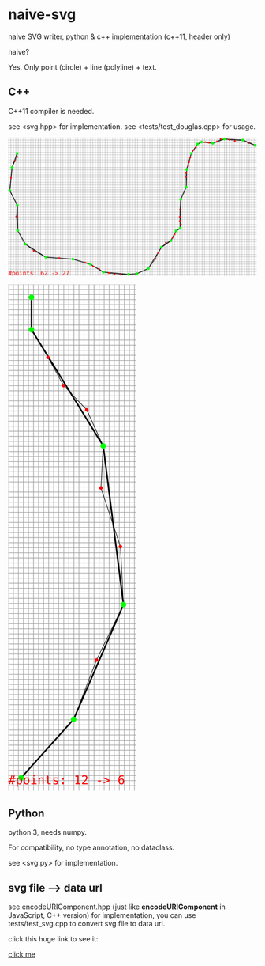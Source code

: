 # naive-svg

naive SVG writer, python & c++ implementation (c++11, header only)

naive?

Yes. Only point (circle) + line (polyline) + text.

## C++

C++11 compiler is needed.

see <svg.hpp> for implementation. see <tests/test_douglas.cpp> for usage.

![](img/a.svg)

![](img/b.svg)

## Python

python 3, needs numpy.

For compatibility, no type annotation, no dataclass.

see <svg.py> for implementation.

## svg file --> data url

see encodeURIComponent.hpp
(just like **encodeURIComponent** in JavaScript, C++ version) for implementation,
you can use tests/test_svg.cpp to convert svg file to data url.

click this huge link to see it:

[click me](data:image/svg+xml,%3Csvg%20width%3D'1000'%20height%3D'557.06'%20xmlns%3D'http%3A%2F%2Fwww.w3.org%2F2000%2Fsvg'%3E%0A%09%3Crect%20width%3D'100%25'%20height%3D'100%25'%20fill%3D'rgb(255%2C255%2C255)'%2F%3E%0A%09%3Cpolyline%20style%3D'stroke%3Argb(155%2C155%2C155)%3Bstroke-width%3A1%3Bfill%3Anone'%20points%3D'0%2C0%201000%2C0%20'%20%2F%3E%0A%09%3Cpolyline%20style%3D'stroke%3Argb(155%2C155%2C155)%3Bstroke-width%3A1%3Bfill%3Anone'%20points%3D'0%2C10%201000%2C10%20'%20%2F%3E%0A%09%3Cpolyline%20style%3D'stroke%3Argb(155%2C155%2C155)%3Bstroke-width%3A1%3Bfill%3Anone'%20points%3D'0%2C20%201000%2C20%20'%20%2F%3E%0A%09%3Cpolyline%20style%3D'stroke%3Argb(155%2C155%2C155)%3Bstroke-width%3A1%3Bfill%3Anone'%20points%3D'0%2C30%201000%2C30%20'%20%2F%3E%0A%09%3Cpolyline%20style%3D'stroke%3Argb(155%2C155%2C155)%3Bstroke-width%3A1%3Bfill%3Anone'%20points%3D'0%2C40%201000%2C40%20'%20%2F%3E%0A%09%3Cpolyline%20style%3D'stroke%3Argb(155%2C155%2C155)%3Bstroke-width%3A1%3Bfill%3Anone'%20points%3D'0%2C50%201000%2C50%20'%20%2F%3E%0A%09%3Cpolyline%20style%3D'stroke%3Argb(155%2C155%2C155)%3Bstroke-width%3A1%3Bfill%3Anone'%20points%3D'0%2C60%201000%2C60%20'%20%2F%3E%0A%09%3Cpolyline%20style%3D'stroke%3Argb(155%2C155%2C155)%3Bstroke-width%3A1%3Bfill%3Anone'%20points%3D'0%2C70%201000%2C70%20'%20%2F%3E%0A%09%3Cpolyline%20style%3D'stroke%3Argb(155%2C155%2C155)%3Bstroke-width%3A1%3Bfill%3Anone'%20points%3D'0%2C80%201000%2C80%20'%20%2F%3E%0A%09%3Cpolyline%20style%3D'stroke%3Argb(155%2C155%2C155)%3Bstroke-width%3A1%3Bfill%3Anone'%20points%3D'0%2C90%201000%2C90%20'%20%2F%3E%0A%09%3Cpolyline%20style%3D'stroke%3Argb(155%2C155%2C155)%3Bstroke-width%3A1%3Bfill%3Anone'%20points%3D'0%2C100%201000%2C100%20'%20%2F%3E%0A%09%3Cpolyline%20style%3D'stroke%3Argb(155%2C155%2C155)%3Bstroke-width%3A1%3Bfill%3Anone'%20points%3D'0%2C110%201000%2C110%20'%20%2F%3E%0A%09%3Cpolyline%20style%3D'stroke%3Argb(155%2C155%2C155)%3Bstroke-width%3A1%3Bfill%3Anone'%20points%3D'0%2C120%201000%2C120%20'%20%2F%3E%0A%09%3Cpolyline%20style%3D'stroke%3Argb(155%2C155%2C155)%3Bstroke-width%3A1%3Bfill%3Anone'%20points%3D'0%2C130%201000%2C130%20'%20%2F%3E%0A%09%3Cpolyline%20style%3D'stroke%3Argb(155%2C155%2C155)%3Bstroke-width%3A1%3Bfill%3Anone'%20points%3D'0%2C140%201000%2C140%20'%20%2F%3E%0A%09%3Cpolyline%20style%3D'stroke%3Argb(155%2C155%2C155)%3Bstroke-width%3A1%3Bfill%3Anone'%20points%3D'0%2C150%201000%2C150%20'%20%2F%3E%0A%09%3Cpolyline%20style%3D'stroke%3Argb(155%2C155%2C155)%3Bstroke-width%3A1%3Bfill%3Anone'%20points%3D'0%2C160%201000%2C160%20'%20%2F%3E%0A%09%3Cpolyline%20style%3D'stroke%3Argb(155%2C155%2C155)%3Bstroke-width%3A1%3Bfill%3Anone'%20points%3D'0%2C170%201000%2C170%20'%20%2F%3E%0A%09%3Cpolyline%20style%3D'stroke%3Argb(155%2C155%2C155)%3Bstroke-width%3A1%3Bfill%3Anone'%20points%3D'0%2C180%201000%2C180%20'%20%2F%3E%0A%09%3Cpolyline%20style%3D'stroke%3Argb(155%2C155%2C155)%3Bstroke-width%3A1%3Bfill%3Anone'%20points%3D'0%2C190%201000%2C190%20'%20%2F%3E%0A%09%3Cpolyline%20style%3D'stroke%3Argb(155%2C155%2C155)%3Bstroke-width%3A1%3Bfill%3Anone'%20points%3D'0%2C200%201000%2C200%20'%20%2F%3E%0A%09%3Cpolyline%20style%3D'stroke%3Argb(155%2C155%2C155)%3Bstroke-width%3A1%3Bfill%3Anone'%20points%3D'0%2C210%201000%2C210%20'%20%2F%3E%0A%09%3Cpolyline%20style%3D'stroke%3Argb(155%2C155%2C155)%3Bstroke-width%3A1%3Bfill%3Anone'%20points%3D'0%2C220%201000%2C220%20'%20%2F%3E%0A%09%3Cpolyline%20style%3D'stroke%3Argb(155%2C155%2C155)%3Bstroke-width%3A1%3Bfill%3Anone'%20points%3D'0%2C230%201000%2C230%20'%20%2F%3E%0A%09%3Cpolyline%20style%3D'stroke%3Argb(155%2C155%2C155)%3Bstroke-width%3A1%3Bfill%3Anone'%20points%3D'0%2C240%201000%2C240%20'%20%2F%3E%0A%09%3Cpolyline%20style%3D'stroke%3Argb(155%2C155%2C155)%3Bstroke-width%3A1%3Bfill%3Anone'%20points%3D'0%2C250%201000%2C250%20'%20%2F%3E%0A%09%3Cpolyline%20style%3D'stroke%3Argb(155%2C155%2C155)%3Bstroke-width%3A1%3Bfill%3Anone'%20points%3D'0%2C260%201000%2C260%20'%20%2F%3E%0A%09%3Cpolyline%20style%3D'stroke%3Argb(155%2C155%2C155)%3Bstroke-width%3A1%3Bfill%3Anone'%20points%3D'0%2C270%201000%2C270%20'%20%2F%3E%0A%09%3Cpolyline%20style%3D'stroke%3Argb(155%2C155%2C155)%3Bstroke-width%3A1%3Bfill%3Anone'%20points%3D'0%2C280%201000%2C280%20'%20%2F%3E%0A%09%3Cpolyline%20style%3D'stroke%3Argb(155%2C155%2C155)%3Bstroke-width%3A1%3Bfill%3Anone'%20points%3D'0%2C290%201000%2C290%20'%20%2F%3E%0A%09%3Cpolyline%20style%3D'stroke%3Argb(155%2C155%2C155)%3Bstroke-width%3A1%3Bfill%3Anone'%20points%3D'0%2C300%201000%2C300%20'%20%2F%3E%0A%09%3Cpolyline%20style%3D'stroke%3Argb(155%2C155%2C155)%3Bstroke-width%3A1%3Bfill%3Anone'%20points%3D'0%2C310%201000%2C310%20'%20%2F%3E%0A%09%3Cpolyline%20style%3D'stroke%3Argb(155%2C155%2C155)%3Bstroke-width%3A1%3Bfill%3Anone'%20points%3D'0%2C320%201000%2C320%20'%20%2F%3E%0A%09%3Cpolyline%20style%3D'stroke%3Argb(155%2C155%2C155)%3Bstroke-width%3A1%3Bfill%3Anone'%20points%3D'0%2C330%201000%2C330%20'%20%2F%3E%0A%09%3Cpolyline%20style%3D'stroke%3Argb(155%2C155%2C155)%3Bstroke-width%3A1%3Bfill%3Anone'%20points%3D'0%2C340%201000%2C340%20'%20%2F%3E%0A%09%3Cpolyline%20style%3D'stroke%3Argb(155%2C155%2C155)%3Bstroke-width%3A1%3Bfill%3Anone'%20points%3D'0%2C350%201000%2C350%20'%20%2F%3E%0A%09%3Cpolyline%20style%3D'stroke%3Argb(155%2C155%2C155)%3Bstroke-width%3A1%3Bfill%3Anone'%20points%3D'0%2C360%201000%2C360%20'%20%2F%3E%0A%09%3Cpolyline%20style%3D'stroke%3Argb(155%2C155%2C155)%3Bstroke-width%3A1%3Bfill%3Anone'%20points%3D'0%2C370%201000%2C370%20'%20%2F%3E%0A%09%3Cpolyline%20style%3D'stroke%3Argb(155%2C155%2C155)%3Bstroke-width%3A1%3Bfill%3Anone'%20points%3D'0%2C380%201000%2C380%20'%20%2F%3E%0A%09%3Cpolyline%20style%3D'stroke%3Argb(155%2C155%2C155)%3Bstroke-width%3A1%3Bfill%3Anone'%20points%3D'0%2C390%201000%2C390%20'%20%2F%3E%0A%09%3Cpolyline%20style%3D'stroke%3Argb(155%2C155%2C155)%3Bstroke-width%3A1%3Bfill%3Anone'%20points%3D'0%2C400%201000%2C400%20'%20%2F%3E%0A%09%3Cpolyline%20style%3D'stroke%3Argb(155%2C155%2C155)%3Bstroke-width%3A1%3Bfill%3Anone'%20points%3D'0%2C410%201000%2C410%20'%20%2F%3E%0A%09%3Cpolyline%20style%3D'stroke%3Argb(155%2C155%2C155)%3Bstroke-width%3A1%3Bfill%3Anone'%20points%3D'0%2C420%201000%2C420%20'%20%2F%3E%0A%09%3Cpolyline%20style%3D'stroke%3Argb(155%2C155%2C155)%3Bstroke-width%3A1%3Bfill%3Anone'%20points%3D'0%2C430%201000%2C430%20'%20%2F%3E%0A%09%3Cpolyline%20style%3D'stroke%3Argb(155%2C155%2C155)%3Bstroke-width%3A1%3Bfill%3Anone'%20points%3D'0%2C440%201000%2C440%20'%20%2F%3E%0A%09%3Cpolyline%20style%3D'stroke%3Argb(155%2C155%2C155)%3Bstroke-width%3A1%3Bfill%3Anone'%20points%3D'0%2C450%201000%2C450%20'%20%2F%3E%0A%09%3Cpolyline%20style%3D'stroke%3Argb(155%2C155%2C155)%3Bstroke-width%3A1%3Bfill%3Anone'%20points%3D'0%2C460%201000%2C460%20'%20%2F%3E%0A%09%3Cpolyline%20style%3D'stroke%3Argb(155%2C155%2C155)%3Bstroke-width%3A1%3Bfill%3Anone'%20points%3D'0%2C470%201000%2C470%20'%20%2F%3E%0A%09%3Cpolyline%20style%3D'stroke%3Argb(155%2C155%2C155)%3Bstroke-width%3A1%3Bfill%3Anone'%20points%3D'0%2C480%201000%2C480%20'%20%2F%3E%0A%09%3Cpolyline%20style%3D'stroke%3Argb(155%2C155%2C155)%3Bstroke-width%3A1%3Bfill%3Anone'%20points%3D'0%2C490%201000%2C490%20'%20%2F%3E%0A%09%3Cpolyline%20style%3D'stroke%3Argb(155%2C155%2C155)%3Bstroke-width%3A1%3Bfill%3Anone'%20points%3D'0%2C500%201000%2C500%20'%20%2F%3E%0A%09%3Cpolyline%20style%3D'stroke%3Argb(155%2C155%2C155)%3Bstroke-width%3A1%3Bfill%3Anone'%20points%3D'0%2C510%201000%2C510%20'%20%2F%3E%0A%09%3Cpolyline%20style%3D'stroke%3Argb(155%2C155%2C155)%3Bstroke-width%3A1%3Bfill%3Anone'%20points%3D'0%2C520%201000%2C520%20'%20%2F%3E%0A%09%3Cpolyline%20style%3D'stroke%3Argb(155%2C155%2C155)%3Bstroke-width%3A1%3Bfill%3Anone'%20points%3D'0%2C530%201000%2C530%20'%20%2F%3E%0A%09%3Cpolyline%20style%3D'stroke%3Argb(155%2C155%2C155)%3Bstroke-width%3A1%3Bfill%3Anone'%20points%3D'0%2C540%201000%2C540%20'%20%2F%3E%0A%09%3Cpolyline%20style%3D'stroke%3Argb(155%2C155%2C155)%3Bstroke-width%3A1%3Bfill%3Anone'%20points%3D'0%2C550%201000%2C550%20'%20%2F%3E%0A%09%3Cpolyline%20style%3D'stroke%3Argb(155%2C155%2C155)%3Bstroke-width%3A1%3Bfill%3Anone'%20points%3D'0%2C0%200%2C557.06%20'%20%2F%3E%0A%09%3Cpolyline%20style%3D'stroke%3Argb(155%2C155%2C155)%3Bstroke-width%3A1%3Bfill%3Anone'%20points%3D'10%2C0%2010%2C557.06%20'%20%2F%3E%0A%09%3Cpolyline%20style%3D'stroke%3Argb(155%2C155%2C155)%3Bstroke-width%3A1%3Bfill%3Anone'%20points%3D'20%2C0%2020%2C557.06%20'%20%2F%3E%0A%09%3Cpolyline%20style%3D'stroke%3Argb(155%2C155%2C155)%3Bstroke-width%3A1%3Bfill%3Anone'%20points%3D'30%2C0%2030%2C557.06%20'%20%2F%3E%0A%09%3Cpolyline%20style%3D'stroke%3Argb(155%2C155%2C155)%3Bstroke-width%3A1%3Bfill%3Anone'%20points%3D'40%2C0%2040%2C557.06%20'%20%2F%3E%0A%09%3Cpolyline%20style%3D'stroke%3Argb(155%2C155%2C155)%3Bstroke-width%3A1%3Bfill%3Anone'%20points%3D'50%2C0%2050%2C557.06%20'%20%2F%3E%0A%09%3Cpolyline%20style%3D'stroke%3Argb(155%2C155%2C155)%3Bstroke-width%3A1%3Bfill%3Anone'%20points%3D'60%2C0%2060%2C557.06%20'%20%2F%3E%0A%09%3Cpolyline%20style%3D'stroke%3Argb(155%2C155%2C155)%3Bstroke-width%3A1%3Bfill%3Anone'%20points%3D'70%2C0%2070%2C557.06%20'%20%2F%3E%0A%09%3Cpolyline%20style%3D'stroke%3Argb(155%2C155%2C155)%3Bstroke-width%3A1%3Bfill%3Anone'%20points%3D'80%2C0%2080%2C557.06%20'%20%2F%3E%0A%09%3Cpolyline%20style%3D'stroke%3Argb(155%2C155%2C155)%3Bstroke-width%3A1%3Bfill%3Anone'%20points%3D'90%2C0%2090%2C557.06%20'%20%2F%3E%0A%09%3Cpolyline%20style%3D'stroke%3Argb(155%2C155%2C155)%3Bstroke-width%3A1%3Bfill%3Anone'%20points%3D'100%2C0%20100%2C557.06%20'%20%2F%3E%0A%09%3Cpolyline%20style%3D'stroke%3Argb(155%2C155%2C155)%3Bstroke-width%3A1%3Bfill%3Anone'%20points%3D'110%2C0%20110%2C557.06%20'%20%2F%3E%0A%09%3Cpolyline%20style%3D'stroke%3Argb(155%2C155%2C155)%3Bstroke-width%3A1%3Bfill%3Anone'%20points%3D'120%2C0%20120%2C557.06%20'%20%2F%3E%0A%09%3Cpolyline%20style%3D'stroke%3Argb(155%2C155%2C155)%3Bstroke-width%3A1%3Bfill%3Anone'%20points%3D'130%2C0%20130%2C557.06%20'%20%2F%3E%0A%09%3Cpolyline%20style%3D'stroke%3Argb(155%2C155%2C155)%3Bstroke-width%3A1%3Bfill%3Anone'%20points%3D'140%2C0%20140%2C557.06%20'%20%2F%3E%0A%09%3Cpolyline%20style%3D'stroke%3Argb(155%2C155%2C155)%3Bstroke-width%3A1%3Bfill%3Anone'%20points%3D'150%2C0%20150%2C557.06%20'%20%2F%3E%0A%09%3Cpolyline%20style%3D'stroke%3Argb(155%2C155%2C155)%3Bstroke-width%3A1%3Bfill%3Anone'%20points%3D'160%2C0%20160%2C557.06%20'%20%2F%3E%0A%09%3Cpolyline%20style%3D'stroke%3Argb(155%2C155%2C155)%3Bstroke-width%3A1%3Bfill%3Anone'%20points%3D'170%2C0%20170%2C557.06%20'%20%2F%3E%0A%09%3Cpolyline%20style%3D'stroke%3Argb(155%2C155%2C155)%3Bstroke-width%3A1%3Bfill%3Anone'%20points%3D'180%2C0%20180%2C557.06%20'%20%2F%3E%0A%09%3Cpolyline%20style%3D'stroke%3Argb(155%2C155%2C155)%3Bstroke-width%3A1%3Bfill%3Anone'%20points%3D'190%2C0%20190%2C557.06%20'%20%2F%3E%0A%09%3Cpolyline%20style%3D'stroke%3Argb(155%2C155%2C155)%3Bstroke-width%3A1%3Bfill%3Anone'%20points%3D'200%2C0%20200%2C557.06%20'%20%2F%3E%0A%09%3Cpolyline%20style%3D'stroke%3Argb(155%2C155%2C155)%3Bstroke-width%3A1%3Bfill%3Anone'%20points%3D'210%2C0%20210%2C557.06%20'%20%2F%3E%0A%09%3Cpolyline%20style%3D'stroke%3Argb(155%2C155%2C155)%3Bstroke-width%3A1%3Bfill%3Anone'%20points%3D'220%2C0%20220%2C557.06%20'%20%2F%3E%0A%09%3Cpolyline%20style%3D'stroke%3Argb(155%2C155%2C155)%3Bstroke-width%3A1%3Bfill%3Anone'%20points%3D'230%2C0%20230%2C557.06%20'%20%2F%3E%0A%09%3Cpolyline%20style%3D'stroke%3Argb(155%2C155%2C155)%3Bstroke-width%3A1%3Bfill%3Anone'%20points%3D'240%2C0%20240%2C557.06%20'%20%2F%3E%0A%09%3Cpolyline%20style%3D'stroke%3Argb(155%2C155%2C155)%3Bstroke-width%3A1%3Bfill%3Anone'%20points%3D'250%2C0%20250%2C557.06%20'%20%2F%3E%0A%09%3Cpolyline%20style%3D'stroke%3Argb(155%2C155%2C155)%3Bstroke-width%3A1%3Bfill%3Anone'%20points%3D'260%2C0%20260%2C557.06%20'%20%2F%3E%0A%09%3Cpolyline%20style%3D'stroke%3Argb(155%2C155%2C155)%3Bstroke-width%3A1%3Bfill%3Anone'%20points%3D'270%2C0%20270%2C557.06%20'%20%2F%3E%0A%09%3Cpolyline%20style%3D'stroke%3Argb(155%2C155%2C155)%3Bstroke-width%3A1%3Bfill%3Anone'%20points%3D'280%2C0%20280%2C557.06%20'%20%2F%3E%0A%09%3Cpolyline%20style%3D'stroke%3Argb(155%2C155%2C155)%3Bstroke-width%3A1%3Bfill%3Anone'%20points%3D'290%2C0%20290%2C557.06%20'%20%2F%3E%0A%09%3Cpolyline%20style%3D'stroke%3Argb(155%2C155%2C155)%3Bstroke-width%3A1%3Bfill%3Anone'%20points%3D'300%2C0%20300%2C557.06%20'%20%2F%3E%0A%09%3Cpolyline%20style%3D'stroke%3Argb(155%2C155%2C155)%3Bstroke-width%3A1%3Bfill%3Anone'%20points%3D'310%2C0%20310%2C557.06%20'%20%2F%3E%0A%09%3Cpolyline%20style%3D'stroke%3Argb(155%2C155%2C155)%3Bstroke-width%3A1%3Bfill%3Anone'%20points%3D'320%2C0%20320%2C557.06%20'%20%2F%3E%0A%09%3Cpolyline%20style%3D'stroke%3Argb(155%2C155%2C155)%3Bstroke-width%3A1%3Bfill%3Anone'%20points%3D'330%2C0%20330%2C557.06%20'%20%2F%3E%0A%09%3Cpolyline%20style%3D'stroke%3Argb(155%2C155%2C155)%3Bstroke-width%3A1%3Bfill%3Anone'%20points%3D'340%2C0%20340%2C557.06%20'%20%2F%3E%0A%09%3Cpolyline%20style%3D'stroke%3Argb(155%2C155%2C155)%3Bstroke-width%3A1%3Bfill%3Anone'%20points%3D'350%2C0%20350%2C557.06%20'%20%2F%3E%0A%09%3Cpolyline%20style%3D'stroke%3Argb(155%2C155%2C155)%3Bstroke-width%3A1%3Bfill%3Anone'%20points%3D'360%2C0%20360%2C557.06%20'%20%2F%3E%0A%09%3Cpolyline%20style%3D'stroke%3Argb(155%2C155%2C155)%3Bstroke-width%3A1%3Bfill%3Anone'%20points%3D'370%2C0%20370%2C557.06%20'%20%2F%3E%0A%09%3Cpolyline%20style%3D'stroke%3Argb(155%2C155%2C155)%3Bstroke-width%3A1%3Bfill%3Anone'%20points%3D'380%2C0%20380%2C557.06%20'%20%2F%3E%0A%09%3Cpolyline%20style%3D'stroke%3Argb(155%2C155%2C155)%3Bstroke-width%3A1%3Bfill%3Anone'%20points%3D'390%2C0%20390%2C557.06%20'%20%2F%3E%0A%09%3Cpolyline%20style%3D'stroke%3Argb(155%2C155%2C155)%3Bstroke-width%3A1%3Bfill%3Anone'%20points%3D'400%2C0%20400%2C557.06%20'%20%2F%3E%0A%09%3Cpolyline%20style%3D'stroke%3Argb(155%2C155%2C155)%3Bstroke-width%3A1%3Bfill%3Anone'%20points%3D'410%2C0%20410%2C557.06%20'%20%2F%3E%0A%09%3Cpolyline%20style%3D'stroke%3Argb(155%2C155%2C155)%3Bstroke-width%3A1%3Bfill%3Anone'%20points%3D'420%2C0%20420%2C557.06%20'%20%2F%3E%0A%09%3Cpolyline%20style%3D'stroke%3Argb(155%2C155%2C155)%3Bstroke-width%3A1%3Bfill%3Anone'%20points%3D'430%2C0%20430%2C557.06%20'%20%2F%3E%0A%09%3Cpolyline%20style%3D'stroke%3Argb(155%2C155%2C155)%3Bstroke-width%3A1%3Bfill%3Anone'%20points%3D'440%2C0%20440%2C557.06%20'%20%2F%3E%0A%09%3Cpolyline%20style%3D'stroke%3Argb(155%2C155%2C155)%3Bstroke-width%3A1%3Bfill%3Anone'%20points%3D'450%2C0%20450%2C557.06%20'%20%2F%3E%0A%09%3Cpolyline%20style%3D'stroke%3Argb(155%2C155%2C155)%3Bstroke-width%3A1%3Bfill%3Anone'%20points%3D'460%2C0%20460%2C557.06%20'%20%2F%3E%0A%09%3Cpolyline%20style%3D'stroke%3Argb(155%2C155%2C155)%3Bstroke-width%3A1%3Bfill%3Anone'%20points%3D'470%2C0%20470%2C557.06%20'%20%2F%3E%0A%09%3Cpolyline%20style%3D'stroke%3Argb(155%2C155%2C155)%3Bstroke-width%3A1%3Bfill%3Anone'%20points%3D'480%2C0%20480%2C557.06%20'%20%2F%3E%0A%09%3Cpolyline%20style%3D'stroke%3Argb(155%2C155%2C155)%3Bstroke-width%3A1%3Bfill%3Anone'%20points%3D'490%2C0%20490%2C557.06%20'%20%2F%3E%0A%09%3Cpolyline%20style%3D'stroke%3Argb(155%2C155%2C155)%3Bstroke-width%3A1%3Bfill%3Anone'%20points%3D'500%2C0%20500%2C557.06%20'%20%2F%3E%0A%09%3Cpolyline%20style%3D'stroke%3Argb(155%2C155%2C155)%3Bstroke-width%3A1%3Bfill%3Anone'%20points%3D'510%2C0%20510%2C557.06%20'%20%2F%3E%0A%09%3Cpolyline%20style%3D'stroke%3Argb(155%2C155%2C155)%3Bstroke-width%3A1%3Bfill%3Anone'%20points%3D'520%2C0%20520%2C557.06%20'%20%2F%3E%0A%09%3Cpolyline%20style%3D'stroke%3Argb(155%2C155%2C155)%3Bstroke-width%3A1%3Bfill%3Anone'%20points%3D'530%2C0%20530%2C557.06%20'%20%2F%3E%0A%09%3Cpolyline%20style%3D'stroke%3Argb(155%2C155%2C155)%3Bstroke-width%3A1%3Bfill%3Anone'%20points%3D'540%2C0%20540%2C557.06%20'%20%2F%3E%0A%09%3Cpolyline%20style%3D'stroke%3Argb(155%2C155%2C155)%3Bstroke-width%3A1%3Bfill%3Anone'%20points%3D'550%2C0%20550%2C557.06%20'%20%2F%3E%0A%09%3Cpolyline%20style%3D'stroke%3Argb(155%2C155%2C155)%3Bstroke-width%3A1%3Bfill%3Anone'%20points%3D'560%2C0%20560%2C557.06%20'%20%2F%3E%0A%09%3Cpolyline%20style%3D'stroke%3Argb(155%2C155%2C155)%3Bstroke-width%3A1%3Bfill%3Anone'%20points%3D'570%2C0%20570%2C557.06%20'%20%2F%3E%0A%09%3Cpolyline%20style%3D'stroke%3Argb(155%2C155%2C155)%3Bstroke-width%3A1%3Bfill%3Anone'%20points%3D'580%2C0%20580%2C557.06%20'%20%2F%3E%0A%09%3Cpolyline%20style%3D'stroke%3Argb(155%2C155%2C155)%3Bstroke-width%3A1%3Bfill%3Anone'%20points%3D'590%2C0%20590%2C557.06%20'%20%2F%3E%0A%09%3Cpolyline%20style%3D'stroke%3Argb(155%2C155%2C155)%3Bstroke-width%3A1%3Bfill%3Anone'%20points%3D'600%2C0%20600%2C557.06%20'%20%2F%3E%0A%09%3Cpolyline%20style%3D'stroke%3Argb(155%2C155%2C155)%3Bstroke-width%3A1%3Bfill%3Anone'%20points%3D'610%2C0%20610%2C557.06%20'%20%2F%3E%0A%09%3Cpolyline%20style%3D'stroke%3Argb(155%2C155%2C155)%3Bstroke-width%3A1%3Bfill%3Anone'%20points%3D'620%2C0%20620%2C557.06%20'%20%2F%3E%0A%09%3Cpolyline%20style%3D'stroke%3Argb(155%2C155%2C155)%3Bstroke-width%3A1%3Bfill%3Anone'%20points%3D'630%2C0%20630%2C557.06%20'%20%2F%3E%0A%09%3Cpolyline%20style%3D'stroke%3Argb(155%2C155%2C155)%3Bstroke-width%3A1%3Bfill%3Anone'%20points%3D'640%2C0%20640%2C557.06%20'%20%2F%3E%0A%09%3Cpolyline%20style%3D'stroke%3Argb(155%2C155%2C155)%3Bstroke-width%3A1%3Bfill%3Anone'%20points%3D'650%2C0%20650%2C557.06%20'%20%2F%3E%0A%09%3Cpolyline%20style%3D'stroke%3Argb(155%2C155%2C155)%3Bstroke-width%3A1%3Bfill%3Anone'%20points%3D'660%2C0%20660%2C557.06%20'%20%2F%3E%0A%09%3Cpolyline%20style%3D'stroke%3Argb(155%2C155%2C155)%3Bstroke-width%3A1%3Bfill%3Anone'%20points%3D'670%2C0%20670%2C557.06%20'%20%2F%3E%0A%09%3Cpolyline%20style%3D'stroke%3Argb(155%2C155%2C155)%3Bstroke-width%3A1%3Bfill%3Anone'%20points%3D'680%2C0%20680%2C557.06%20'%20%2F%3E%0A%09%3Cpolyline%20style%3D'stroke%3Argb(155%2C155%2C155)%3Bstroke-width%3A1%3Bfill%3Anone'%20points%3D'690%2C0%20690%2C557.06%20'%20%2F%3E%0A%09%3Cpolyline%20style%3D'stroke%3Argb(155%2C155%2C155)%3Bstroke-width%3A1%3Bfill%3Anone'%20points%3D'700%2C0%20700%2C557.06%20'%20%2F%3E%0A%09%3Cpolyline%20style%3D'stroke%3Argb(155%2C155%2C155)%3Bstroke-width%3A1%3Bfill%3Anone'%20points%3D'710%2C0%20710%2C557.06%20'%20%2F%3E%0A%09%3Cpolyline%20style%3D'stroke%3Argb(155%2C155%2C155)%3Bstroke-width%3A1%3Bfill%3Anone'%20points%3D'720%2C0%20720%2C557.06%20'%20%2F%3E%0A%09%3Cpolyline%20style%3D'stroke%3Argb(155%2C155%2C155)%3Bstroke-width%3A1%3Bfill%3Anone'%20points%3D'730%2C0%20730%2C557.06%20'%20%2F%3E%0A%09%3Cpolyline%20style%3D'stroke%3Argb(155%2C155%2C155)%3Bstroke-width%3A1%3Bfill%3Anone'%20points%3D'740%2C0%20740%2C557.06%20'%20%2F%3E%0A%09%3Cpolyline%20style%3D'stroke%3Argb(155%2C155%2C155)%3Bstroke-width%3A1%3Bfill%3Anone'%20points%3D'750%2C0%20750%2C557.06%20'%20%2F%3E%0A%09%3Cpolyline%20style%3D'stroke%3Argb(155%2C155%2C155)%3Bstroke-width%3A1%3Bfill%3Anone'%20points%3D'760%2C0%20760%2C557.06%20'%20%2F%3E%0A%09%3Cpolyline%20style%3D'stroke%3Argb(155%2C155%2C155)%3Bstroke-width%3A1%3Bfill%3Anone'%20points%3D'770%2C0%20770%2C557.06%20'%20%2F%3E%0A%09%3Cpolyline%20style%3D'stroke%3Argb(155%2C155%2C155)%3Bstroke-width%3A1%3Bfill%3Anone'%20points%3D'780%2C0%20780%2C557.06%20'%20%2F%3E%0A%09%3Cpolyline%20style%3D'stroke%3Argb(155%2C155%2C155)%3Bstroke-width%3A1%3Bfill%3Anone'%20points%3D'790%2C0%20790%2C557.06%20'%20%2F%3E%0A%09%3Cpolyline%20style%3D'stroke%3Argb(155%2C155%2C155)%3Bstroke-width%3A1%3Bfill%3Anone'%20points%3D'800%2C0%20800%2C557.06%20'%20%2F%3E%0A%09%3Cpolyline%20style%3D'stroke%3Argb(155%2C155%2C155)%3Bstroke-width%3A1%3Bfill%3Anone'%20points%3D'810%2C0%20810%2C557.06%20'%20%2F%3E%0A%09%3Cpolyline%20style%3D'stroke%3Argb(155%2C155%2C155)%3Bstroke-width%3A1%3Bfill%3Anone'%20points%3D'820%2C0%20820%2C557.06%20'%20%2F%3E%0A%09%3Cpolyline%20style%3D'stroke%3Argb(155%2C155%2C155)%3Bstroke-width%3A1%3Bfill%3Anone'%20points%3D'830%2C0%20830%2C557.06%20'%20%2F%3E%0A%09%3Cpolyline%20style%3D'stroke%3Argb(155%2C155%2C155)%3Bstroke-width%3A1%3Bfill%3Anone'%20points%3D'840%2C0%20840%2C557.06%20'%20%2F%3E%0A%09%3Cpolyline%20style%3D'stroke%3Argb(155%2C155%2C155)%3Bstroke-width%3A1%3Bfill%3Anone'%20points%3D'850%2C0%20850%2C557.06%20'%20%2F%3E%0A%09%3Cpolyline%20style%3D'stroke%3Argb(155%2C155%2C155)%3Bstroke-width%3A1%3Bfill%3Anone'%20points%3D'860%2C0%20860%2C557.06%20'%20%2F%3E%0A%09%3Cpolyline%20style%3D'stroke%3Argb(155%2C155%2C155)%3Bstroke-width%3A1%3Bfill%3Anone'%20points%3D'870%2C0%20870%2C557.06%20'%20%2F%3E%0A%09%3Cpolyline%20style%3D'stroke%3Argb(155%2C155%2C155)%3Bstroke-width%3A1%3Bfill%3Anone'%20points%3D'880%2C0%20880%2C557.06%20'%20%2F%3E%0A%09%3Cpolyline%20style%3D'stroke%3Argb(155%2C155%2C155)%3Bstroke-width%3A1%3Bfill%3Anone'%20points%3D'890%2C0%20890%2C557.06%20'%20%2F%3E%0A%09%3Cpolyline%20style%3D'stroke%3Argb(155%2C155%2C155)%3Bstroke-width%3A1%3Bfill%3Anone'%20points%3D'900%2C0%20900%2C557.06%20'%20%2F%3E%0A%09%3Cpolyline%20style%3D'stroke%3Argb(155%2C155%2C155)%3Bstroke-width%3A1%3Bfill%3Anone'%20points%3D'910%2C0%20910%2C557.06%20'%20%2F%3E%0A%09%3Cpolyline%20style%3D'stroke%3Argb(155%2C155%2C155)%3Bstroke-width%3A1%3Bfill%3Anone'%20points%3D'920%2C0%20920%2C557.06%20'%20%2F%3E%0A%09%3Cpolyline%20style%3D'stroke%3Argb(155%2C155%2C155)%3Bstroke-width%3A1%3Bfill%3Anone'%20points%3D'930%2C0%20930%2C557.06%20'%20%2F%3E%0A%09%3Cpolyline%20style%3D'stroke%3Argb(155%2C155%2C155)%3Bstroke-width%3A1%3Bfill%3Anone'%20points%3D'940%2C0%20940%2C557.06%20'%20%2F%3E%0A%09%3Cpolyline%20style%3D'stroke%3Argb(155%2C155%2C155)%3Bstroke-width%3A1%3Bfill%3Anone'%20points%3D'950%2C0%20950%2C557.06%20'%20%2F%3E%0A%09%3Cpolyline%20style%3D'stroke%3Argb(155%2C155%2C155)%3Bstroke-width%3A1%3Bfill%3Anone'%20points%3D'960%2C0%20960%2C557.06%20'%20%2F%3E%0A%09%3Cpolyline%20style%3D'stroke%3Argb(155%2C155%2C155)%3Bstroke-width%3A1%3Bfill%3Anone'%20points%3D'970%2C0%20970%2C557.06%20'%20%2F%3E%0A%09%3Cpolyline%20style%3D'stroke%3Argb(155%2C155%2C155)%3Bstroke-width%3A1%3Bfill%3Anone'%20points%3D'980%2C0%20980%2C557.06%20'%20%2F%3E%0A%09%3Cpolyline%20style%3D'stroke%3Argb(155%2C155%2C155)%3Bstroke-width%3A1%3Bfill%3Anone'%20points%3D'990%2C0%20990%2C557.06%20'%20%2F%3E%0A%09%3Cpolyline%20style%3D'stroke%3Argb(0%2C0%2C0)%3Bstroke-width%3A1%3Bfill%3Anone'%20points%3D'35.5529%2C63.8168%2035.5529%2C78.7044%2027.4031%2C93.9934%2015.4017%2C119.941%2010.8017%2C162.192%205.95505%2C213.206%2036.4622%2C272.767%2032.0735%2C317.678%2037.8869%2C374.341%2068.505%2C429.179%20102.233%2C455.925%20151.064%2C481.699%20205.348%2C485.021%20259.655%2C489.639%20309.327%2C503.753%20329.745%2C509.729%20341.565%2C518.78%20365.152%2C528.718%20383.153%2C541.974%20404.963%2C545.252%20427.674%2C549.185%20451.938%2C551.105%20483.95%2C550.497%20517.203%2C548.05%20563.442%2C527.551%20592.812%2C488.613%20602.89%2C464.443%20616.588%2C441.629%20634.235%2C423.951%20653.966%2C415.393%20661.519%2C402.563%20669.416%2C389.943%20675.301%2C376.268%20691.664%2C364.99%20695.001%2C350.481%20690.802%2C335.998%20690.171%2C319.151%20691.006%2C290.832%20693.844%2C248.706%20716.424%2C199.296%20715.221%2C157.785%20715.744%2C142.906%20717.838%2C128.167%20723.97%2C114.196%20727.708%2C98.4458%20732.187%2C80.9183%20736.904%2C63.3939%20745.118%2C50.9776%20754.95%2C39.7981%20761.632%2C26.4944%20777.816%2C17.9409%20792.697%2C18.37%20807.622%2C20.793%20822.675%2C23.0105%20839.662%2C15.8958%20854.514%2C6.10985%20869.4%2C5.95505%20890.17%2C8.91532%20911.696%2C13.5139%20944.557%2C10.2527%20966.128%2C22.2072%20994.045%2C31.2522%20'%20%2F%3E%0A%09%3Cpolyline%20style%3D'stroke%3Argb(0%2C0%2C0)%3Bstroke-width%3A3%3Bfill%3Anone'%20points%3D'35.5529%2C63.8168%2015.4017%2C119.941%205.95505%2C213.206%2036.4622%2C272.767%2037.8869%2C374.341%2068.505%2C429.179%20151.064%2C481.699%20259.655%2C489.639%20329.745%2C509.729%20383.153%2C541.974%20483.95%2C550.497%20517.203%2C548.05%20563.442%2C527.551%20616.588%2C441.629%20653.966%2C415.393%20675.301%2C376.268%20691.664%2C364.99%20693.844%2C248.706%20716.424%2C199.296%20717.838%2C128.167%20736.904%2C63.3939%20761.632%2C26.4944%20777.816%2C17.9409%20822.675%2C23.0105%20869.4%2C5.95505%20944.557%2C10.2527%20994.045%2C31.2522%20'%20%2F%3E%0A%09%3Ccircle%20r%3D'3'%20cx%3D'35.5529'%20cy%3D'63.8168'%20style%3D'stroke%3Argb(255%2C0%2C0)%3Bstroke-width%3A1%3Bfill%3Argb(255%2C0%2C0)'%20%2F%3E%0A%09%3Ccircle%20r%3D'3'%20cx%3D'35.5529'%20cy%3D'78.7044'%20style%3D'stroke%3Argb(255%2C0%2C0)%3Bstroke-width%3A1%3Bfill%3Argb(255%2C0%2C0)'%20%2F%3E%0A%09%3Ccircle%20r%3D'3'%20cx%3D'27.4031'%20cy%3D'93.9934'%20style%3D'stroke%3Argb(255%2C0%2C0)%3Bstroke-width%3A1%3Bfill%3Argb(255%2C0%2C0)'%20%2F%3E%0A%09%3Ccircle%20r%3D'3'%20cx%3D'15.4017'%20cy%3D'119.941'%20style%3D'stroke%3Argb(255%2C0%2C0)%3Bstroke-width%3A1%3Bfill%3Argb(255%2C0%2C0)'%20%2F%3E%0A%09%3Ccircle%20r%3D'3'%20cx%3D'10.8017'%20cy%3D'162.192'%20style%3D'stroke%3Argb(255%2C0%2C0)%3Bstroke-width%3A1%3Bfill%3Argb(255%2C0%2C0)'%20%2F%3E%0A%09%3Ccircle%20r%3D'3'%20cx%3D'5.95505'%20cy%3D'213.206'%20style%3D'stroke%3Argb(255%2C0%2C0)%3Bstroke-width%3A1%3Bfill%3Argb(255%2C0%2C0)'%20%2F%3E%0A%09%3Ccircle%20r%3D'3'%20cx%3D'36.4622'%20cy%3D'272.767'%20style%3D'stroke%3Argb(255%2C0%2C0)%3Bstroke-width%3A1%3Bfill%3Argb(255%2C0%2C0)'%20%2F%3E%0A%09%3Ccircle%20r%3D'3'%20cx%3D'32.0735'%20cy%3D'317.678'%20style%3D'stroke%3Argb(255%2C0%2C0)%3Bstroke-width%3A1%3Bfill%3Argb(255%2C0%2C0)'%20%2F%3E%0A%09%3Ccircle%20r%3D'3'%20cx%3D'37.8869'%20cy%3D'374.341'%20style%3D'stroke%3Argb(255%2C0%2C0)%3Bstroke-width%3A1%3Bfill%3Argb(255%2C0%2C0)'%20%2F%3E%0A%09%3Ccircle%20r%3D'3'%20cx%3D'68.505'%20cy%3D'429.179'%20style%3D'stroke%3Argb(255%2C0%2C0)%3Bstroke-width%3A1%3Bfill%3Argb(255%2C0%2C0)'%20%2F%3E%0A%09%3Ccircle%20r%3D'3'%20cx%3D'102.233'%20cy%3D'455.925'%20style%3D'stroke%3Argb(255%2C0%2C0)%3Bstroke-width%3A1%3Bfill%3Argb(255%2C0%2C0)'%20%2F%3E%0A%09%3Ccircle%20r%3D'3'%20cx%3D'151.064'%20cy%3D'481.699'%20style%3D'stroke%3Argb(255%2C0%2C0)%3Bstroke-width%3A1%3Bfill%3Argb(255%2C0%2C0)'%20%2F%3E%0A%09%3Ccircle%20r%3D'3'%20cx%3D'205.348'%20cy%3D'485.021'%20style%3D'stroke%3Argb(255%2C0%2C0)%3Bstroke-width%3A1%3Bfill%3Argb(255%2C0%2C0)'%20%2F%3E%0A%09%3Ccircle%20r%3D'3'%20cx%3D'259.655'%20cy%3D'489.639'%20style%3D'stroke%3Argb(255%2C0%2C0)%3Bstroke-width%3A1%3Bfill%3Argb(255%2C0%2C0)'%20%2F%3E%0A%09%3Ccircle%20r%3D'3'%20cx%3D'309.327'%20cy%3D'503.753'%20style%3D'stroke%3Argb(255%2C0%2C0)%3Bstroke-width%3A1%3Bfill%3Argb(255%2C0%2C0)'%20%2F%3E%0A%09%3Ccircle%20r%3D'3'%20cx%3D'329.745'%20cy%3D'509.729'%20style%3D'stroke%3Argb(255%2C0%2C0)%3Bstroke-width%3A1%3Bfill%3Argb(255%2C0%2C0)'%20%2F%3E%0A%09%3Ccircle%20r%3D'3'%20cx%3D'341.565'%20cy%3D'518.78'%20style%3D'stroke%3Argb(255%2C0%2C0)%3Bstroke-width%3A1%3Bfill%3Argb(255%2C0%2C0)'%20%2F%3E%0A%09%3Ccircle%20r%3D'3'%20cx%3D'365.152'%20cy%3D'528.718'%20style%3D'stroke%3Argb(255%2C0%2C0)%3Bstroke-width%3A1%3Bfill%3Argb(255%2C0%2C0)'%20%2F%3E%0A%09%3Ccircle%20r%3D'3'%20cx%3D'383.153'%20cy%3D'541.974'%20style%3D'stroke%3Argb(255%2C0%2C0)%3Bstroke-width%3A1%3Bfill%3Argb(255%2C0%2C0)'%20%2F%3E%0A%09%3Ccircle%20r%3D'3'%20cx%3D'404.963'%20cy%3D'545.252'%20style%3D'stroke%3Argb(255%2C0%2C0)%3Bstroke-width%3A1%3Bfill%3Argb(255%2C0%2C0)'%20%2F%3E%0A%09%3Ccircle%20r%3D'3'%20cx%3D'427.674'%20cy%3D'549.185'%20style%3D'stroke%3Argb(255%2C0%2C0)%3Bstroke-width%3A1%3Bfill%3Argb(255%2C0%2C0)'%20%2F%3E%0A%09%3Ccircle%20r%3D'3'%20cx%3D'451.938'%20cy%3D'551.105'%20style%3D'stroke%3Argb(255%2C0%2C0)%3Bstroke-width%3A1%3Bfill%3Argb(255%2C0%2C0)'%20%2F%3E%0A%09%3Ccircle%20r%3D'3'%20cx%3D'483.95'%20cy%3D'550.497'%20style%3D'stroke%3Argb(255%2C0%2C0)%3Bstroke-width%3A1%3Bfill%3Argb(255%2C0%2C0)'%20%2F%3E%0A%09%3Ccircle%20r%3D'3'%20cx%3D'517.203'%20cy%3D'548.05'%20style%3D'stroke%3Argb(255%2C0%2C0)%3Bstroke-width%3A1%3Bfill%3Argb(255%2C0%2C0)'%20%2F%3E%0A%09%3Ccircle%20r%3D'3'%20cx%3D'563.442'%20cy%3D'527.551'%20style%3D'stroke%3Argb(255%2C0%2C0)%3Bstroke-width%3A1%3Bfill%3Argb(255%2C0%2C0)'%20%2F%3E%0A%09%3Ccircle%20r%3D'3'%20cx%3D'592.812'%20cy%3D'488.613'%20style%3D'stroke%3Argb(255%2C0%2C0)%3Bstroke-width%3A1%3Bfill%3Argb(255%2C0%2C0)'%20%2F%3E%0A%09%3Ccircle%20r%3D'3'%20cx%3D'602.89'%20cy%3D'464.443'%20style%3D'stroke%3Argb(255%2C0%2C0)%3Bstroke-width%3A1%3Bfill%3Argb(255%2C0%2C0)'%20%2F%3E%0A%09%3Ccircle%20r%3D'3'%20cx%3D'616.588'%20cy%3D'441.629'%20style%3D'stroke%3Argb(255%2C0%2C0)%3Bstroke-width%3A1%3Bfill%3Argb(255%2C0%2C0)'%20%2F%3E%0A%09%3Ccircle%20r%3D'3'%20cx%3D'634.235'%20cy%3D'423.951'%20style%3D'stroke%3Argb(255%2C0%2C0)%3Bstroke-width%3A1%3Bfill%3Argb(255%2C0%2C0)'%20%2F%3E%0A%09%3Ccircle%20r%3D'3'%20cx%3D'653.966'%20cy%3D'415.393'%20style%3D'stroke%3Argb(255%2C0%2C0)%3Bstroke-width%3A1%3Bfill%3Argb(255%2C0%2C0)'%20%2F%3E%0A%09%3Ccircle%20r%3D'3'%20cx%3D'661.519'%20cy%3D'402.563'%20style%3D'stroke%3Argb(255%2C0%2C0)%3Bstroke-width%3A1%3Bfill%3Argb(255%2C0%2C0)'%20%2F%3E%0A%09%3Ccircle%20r%3D'3'%20cx%3D'669.416'%20cy%3D'389.943'%20style%3D'stroke%3Argb(255%2C0%2C0)%3Bstroke-width%3A1%3Bfill%3Argb(255%2C0%2C0)'%20%2F%3E%0A%09%3Ccircle%20r%3D'3'%20cx%3D'675.301'%20cy%3D'376.268'%20style%3D'stroke%3Argb(255%2C0%2C0)%3Bstroke-width%3A1%3Bfill%3Argb(255%2C0%2C0)'%20%2F%3E%0A%09%3Ccircle%20r%3D'3'%20cx%3D'691.664'%20cy%3D'364.99'%20style%3D'stroke%3Argb(255%2C0%2C0)%3Bstroke-width%3A1%3Bfill%3Argb(255%2C0%2C0)'%20%2F%3E%0A%09%3Ccircle%20r%3D'3'%20cx%3D'695.001'%20cy%3D'350.481'%20style%3D'stroke%3Argb(255%2C0%2C0)%3Bstroke-width%3A1%3Bfill%3Argb(255%2C0%2C0)'%20%2F%3E%0A%09%3Ccircle%20r%3D'3'%20cx%3D'690.802'%20cy%3D'335.998'%20style%3D'stroke%3Argb(255%2C0%2C0)%3Bstroke-width%3A1%3Bfill%3Argb(255%2C0%2C0)'%20%2F%3E%0A%09%3Ccircle%20r%3D'3'%20cx%3D'690.171'%20cy%3D'319.151'%20style%3D'stroke%3Argb(255%2C0%2C0)%3Bstroke-width%3A1%3Bfill%3Argb(255%2C0%2C0)'%20%2F%3E%0A%09%3Ccircle%20r%3D'3'%20cx%3D'691.006'%20cy%3D'290.832'%20style%3D'stroke%3Argb(255%2C0%2C0)%3Bstroke-width%3A1%3Bfill%3Argb(255%2C0%2C0)'%20%2F%3E%0A%09%3Ccircle%20r%3D'3'%20cx%3D'693.844'%20cy%3D'248.706'%20style%3D'stroke%3Argb(255%2C0%2C0)%3Bstroke-width%3A1%3Bfill%3Argb(255%2C0%2C0)'%20%2F%3E%0A%09%3Ccircle%20r%3D'3'%20cx%3D'716.424'%20cy%3D'199.296'%20style%3D'stroke%3Argb(255%2C0%2C0)%3Bstroke-width%3A1%3Bfill%3Argb(255%2C0%2C0)'%20%2F%3E%0A%09%3Ccircle%20r%3D'3'%20cx%3D'715.221'%20cy%3D'157.785'%20style%3D'stroke%3Argb(255%2C0%2C0)%3Bstroke-width%3A1%3Bfill%3Argb(255%2C0%2C0)'%20%2F%3E%0A%09%3Ccircle%20r%3D'3'%20cx%3D'715.744'%20cy%3D'142.906'%20style%3D'stroke%3Argb(255%2C0%2C0)%3Bstroke-width%3A1%3Bfill%3Argb(255%2C0%2C0)'%20%2F%3E%0A%09%3Ccircle%20r%3D'3'%20cx%3D'717.838'%20cy%3D'128.167'%20style%3D'stroke%3Argb(255%2C0%2C0)%3Bstroke-width%3A1%3Bfill%3Argb(255%2C0%2C0)'%20%2F%3E%0A%09%3Ccircle%20r%3D'3'%20cx%3D'723.97'%20cy%3D'114.196'%20style%3D'stroke%3Argb(255%2C0%2C0)%3Bstroke-width%3A1%3Bfill%3Argb(255%2C0%2C0)'%20%2F%3E%0A%09%3Ccircle%20r%3D'3'%20cx%3D'727.708'%20cy%3D'98.4458'%20style%3D'stroke%3Argb(255%2C0%2C0)%3Bstroke-width%3A1%3Bfill%3Argb(255%2C0%2C0)'%20%2F%3E%0A%09%3Ccircle%20r%3D'3'%20cx%3D'732.187'%20cy%3D'80.9183'%20style%3D'stroke%3Argb(255%2C0%2C0)%3Bstroke-width%3A1%3Bfill%3Argb(255%2C0%2C0)'%20%2F%3E%0A%09%3Ccircle%20r%3D'3'%20cx%3D'736.904'%20cy%3D'63.3939'%20style%3D'stroke%3Argb(255%2C0%2C0)%3Bstroke-width%3A1%3Bfill%3Argb(255%2C0%2C0)'%20%2F%3E%0A%09%3Ccircle%20r%3D'3'%20cx%3D'745.118'%20cy%3D'50.9776'%20style%3D'stroke%3Argb(255%2C0%2C0)%3Bstroke-width%3A1%3Bfill%3Argb(255%2C0%2C0)'%20%2F%3E%0A%09%3Ccircle%20r%3D'3'%20cx%3D'754.95'%20cy%3D'39.7981'%20style%3D'stroke%3Argb(255%2C0%2C0)%3Bstroke-width%3A1%3Bfill%3Argb(255%2C0%2C0)'%20%2F%3E%0A%09%3Ccircle%20r%3D'3'%20cx%3D'761.632'%20cy%3D'26.4944'%20style%3D'stroke%3Argb(255%2C0%2C0)%3Bstroke-width%3A1%3Bfill%3Argb(255%2C0%2C0)'%20%2F%3E%0A%09%3Ccircle%20r%3D'3'%20cx%3D'777.816'%20cy%3D'17.9409'%20style%3D'stroke%3Argb(255%2C0%2C0)%3Bstroke-width%3A1%3Bfill%3Argb(255%2C0%2C0)'%20%2F%3E%0A%09%3Ccircle%20r%3D'3'%20cx%3D'792.697'%20cy%3D'18.37'%20style%3D'stroke%3Argb(255%2C0%2C0)%3Bstroke-width%3A1%3Bfill%3Argb(255%2C0%2C0)'%20%2F%3E%0A%09%3Ccircle%20r%3D'3'%20cx%3D'807.622'%20cy%3D'20.793'%20style%3D'stroke%3Argb(255%2C0%2C0)%3Bstroke-width%3A1%3Bfill%3Argb(255%2C0%2C0)'%20%2F%3E%0A%09%3Ccircle%20r%3D'3'%20cx%3D'822.675'%20cy%3D'23.0105'%20style%3D'stroke%3Argb(255%2C0%2C0)%3Bstroke-width%3A1%3Bfill%3Argb(255%2C0%2C0)'%20%2F%3E%0A%09%3Ccircle%20r%3D'3'%20cx%3D'839.662'%20cy%3D'15.8958'%20style%3D'stroke%3Argb(255%2C0%2C0)%3Bstroke-width%3A1%3Bfill%3Argb(255%2C0%2C0)'%20%2F%3E%0A%09%3Ccircle%20r%3D'3'%20cx%3D'854.514'%20cy%3D'6.10985'%20style%3D'stroke%3Argb(255%2C0%2C0)%3Bstroke-width%3A1%3Bfill%3Argb(255%2C0%2C0)'%20%2F%3E%0A%09%3Ccircle%20r%3D'3'%20cx%3D'869.4'%20cy%3D'5.95505'%20style%3D'stroke%3Argb(255%2C0%2C0)%3Bstroke-width%3A1%3Bfill%3Argb(255%2C0%2C0)'%20%2F%3E%0A%09%3Ccircle%20r%3D'3'%20cx%3D'890.17'%20cy%3D'8.91532'%20style%3D'stroke%3Argb(255%2C0%2C0)%3Bstroke-width%3A1%3Bfill%3Argb(255%2C0%2C0)'%20%2F%3E%0A%09%3Ccircle%20r%3D'3'%20cx%3D'911.696'%20cy%3D'13.5139'%20style%3D'stroke%3Argb(255%2C0%2C0)%3Bstroke-width%3A1%3Bfill%3Argb(255%2C0%2C0)'%20%2F%3E%0A%09%3Ccircle%20r%3D'3'%20cx%3D'944.557'%20cy%3D'10.2527'%20style%3D'stroke%3Argb(255%2C0%2C0)%3Bstroke-width%3A1%3Bfill%3Argb(255%2C0%2C0)'%20%2F%3E%0A%09%3Ccircle%20r%3D'3'%20cx%3D'966.128'%20cy%3D'22.2072'%20style%3D'stroke%3Argb(255%2C0%2C0)%3Bstroke-width%3A1%3Bfill%3Argb(255%2C0%2C0)'%20%2F%3E%0A%09%3Ccircle%20r%3D'3'%20cx%3D'994.045'%20cy%3D'31.2522'%20style%3D'stroke%3Argb(255%2C0%2C0)%3Bstroke-width%3A1%3Bfill%3Argb(255%2C0%2C0)'%20%2F%3E%0A%09%3Ccircle%20r%3D'5'%20cx%3D'35.5529'%20cy%3D'63.8168'%20style%3D'stroke%3Argb(0%2C255%2C0)%3Bstroke-width%3A1%3Bfill%3Argb(0%2C255%2C0)'%20%2F%3E%0A%09%3Ccircle%20r%3D'5'%20cx%3D'15.4017'%20cy%3D'119.941'%20style%3D'stroke%3Argb(0%2C255%2C0)%3Bstroke-width%3A1%3Bfill%3Argb(0%2C255%2C0)'%20%2F%3E%0A%09%3Ccircle%20r%3D'5'%20cx%3D'5.95505'%20cy%3D'213.206'%20style%3D'stroke%3Argb(0%2C255%2C0)%3Bstroke-width%3A1%3Bfill%3Argb(0%2C255%2C0)'%20%2F%3E%0A%09%3Ccircle%20r%3D'5'%20cx%3D'36.4622'%20cy%3D'272.767'%20style%3D'stroke%3Argb(0%2C255%2C0)%3Bstroke-width%3A1%3Bfill%3Argb(0%2C255%2C0)'%20%2F%3E%0A%09%3Ccircle%20r%3D'5'%20cx%3D'37.8869'%20cy%3D'374.341'%20style%3D'stroke%3Argb(0%2C255%2C0)%3Bstroke-width%3A1%3Bfill%3Argb(0%2C255%2C0)'%20%2F%3E%0A%09%3Ccircle%20r%3D'5'%20cx%3D'68.505'%20cy%3D'429.179'%20style%3D'stroke%3Argb(0%2C255%2C0)%3Bstroke-width%3A1%3Bfill%3Argb(0%2C255%2C0)'%20%2F%3E%0A%09%3Ccircle%20r%3D'5'%20cx%3D'151.064'%20cy%3D'481.699'%20style%3D'stroke%3Argb(0%2C255%2C0)%3Bstroke-width%3A1%3Bfill%3Argb(0%2C255%2C0)'%20%2F%3E%0A%09%3Ccircle%20r%3D'5'%20cx%3D'259.655'%20cy%3D'489.639'%20style%3D'stroke%3Argb(0%2C255%2C0)%3Bstroke-width%3A1%3Bfill%3Argb(0%2C255%2C0)'%20%2F%3E%0A%09%3Ccircle%20r%3D'5'%20cx%3D'329.745'%20cy%3D'509.729'%20style%3D'stroke%3Argb(0%2C255%2C0)%3Bstroke-width%3A1%3Bfill%3Argb(0%2C255%2C0)'%20%2F%3E%0A%09%3Ccircle%20r%3D'5'%20cx%3D'383.153'%20cy%3D'541.974'%20style%3D'stroke%3Argb(0%2C255%2C0)%3Bstroke-width%3A1%3Bfill%3Argb(0%2C255%2C0)'%20%2F%3E%0A%09%3Ccircle%20r%3D'5'%20cx%3D'483.95'%20cy%3D'550.497'%20style%3D'stroke%3Argb(0%2C255%2C0)%3Bstroke-width%3A1%3Bfill%3Argb(0%2C255%2C0)'%20%2F%3E%0A%09%3Ccircle%20r%3D'5'%20cx%3D'517.203'%20cy%3D'548.05'%20style%3D'stroke%3Argb(0%2C255%2C0)%3Bstroke-width%3A1%3Bfill%3Argb(0%2C255%2C0)'%20%2F%3E%0A%09%3Ccircle%20r%3D'5'%20cx%3D'563.442'%20cy%3D'527.551'%20style%3D'stroke%3Argb(0%2C255%2C0)%3Bstroke-width%3A1%3Bfill%3Argb(0%2C255%2C0)'%20%2F%3E%0A%09%3Ccircle%20r%3D'5'%20cx%3D'616.588'%20cy%3D'441.629'%20style%3D'stroke%3Argb(0%2C255%2C0)%3Bstroke-width%3A1%3Bfill%3Argb(0%2C255%2C0)'%20%2F%3E%0A%09%3Ccircle%20r%3D'5'%20cx%3D'653.966'%20cy%3D'415.393'%20style%3D'stroke%3Argb(0%2C255%2C0)%3Bstroke-width%3A1%3Bfill%3Argb(0%2C255%2C0)'%20%2F%3E%0A%09%3Ccircle%20r%3D'5'%20cx%3D'675.301'%20cy%3D'376.268'%20style%3D'stroke%3Argb(0%2C255%2C0)%3Bstroke-width%3A1%3Bfill%3Argb(0%2C255%2C0)'%20%2F%3E%0A%09%3Ccircle%20r%3D'5'%20cx%3D'691.664'%20cy%3D'364.99'%20style%3D'stroke%3Argb(0%2C255%2C0)%3Bstroke-width%3A1%3Bfill%3Argb(0%2C255%2C0)'%20%2F%3E%0A%09%3Ccircle%20r%3D'5'%20cx%3D'693.844'%20cy%3D'248.706'%20style%3D'stroke%3Argb(0%2C255%2C0)%3Bstroke-width%3A1%3Bfill%3Argb(0%2C255%2C0)'%20%2F%3E%0A%09%3Ccircle%20r%3D'5'%20cx%3D'716.424'%20cy%3D'199.296'%20style%3D'stroke%3Argb(0%2C255%2C0)%3Bstroke-width%3A1%3Bfill%3Argb(0%2C255%2C0)'%20%2F%3E%0A%09%3Ccircle%20r%3D'5'%20cx%3D'717.838'%20cy%3D'128.167'%20style%3D'stroke%3Argb(0%2C255%2C0)%3Bstroke-width%3A1%3Bfill%3Argb(0%2C255%2C0)'%20%2F%3E%0A%09%3Ccircle%20r%3D'5'%20cx%3D'736.904'%20cy%3D'63.3939'%20style%3D'stroke%3Argb(0%2C255%2C0)%3Bstroke-width%3A1%3Bfill%3Argb(0%2C255%2C0)'%20%2F%3E%0A%09%3Ccircle%20r%3D'5'%20cx%3D'761.632'%20cy%3D'26.4944'%20style%3D'stroke%3Argb(0%2C255%2C0)%3Bstroke-width%3A1%3Bfill%3Argb(0%2C255%2C0)'%20%2F%3E%0A%09%3Ccircle%20r%3D'5'%20cx%3D'777.816'%20cy%3D'17.9409'%20style%3D'stroke%3Argb(0%2C255%2C0)%3Bstroke-width%3A1%3Bfill%3Argb(0%2C255%2C0)'%20%2F%3E%0A%09%3Ccircle%20r%3D'5'%20cx%3D'822.675'%20cy%3D'23.0105'%20style%3D'stroke%3Argb(0%2C255%2C0)%3Bstroke-width%3A1%3Bfill%3Argb(0%2C255%2C0)'%20%2F%3E%0A%09%3Ccircle%20r%3D'5'%20cx%3D'869.4'%20cy%3D'5.95505'%20style%3D'stroke%3Argb(0%2C255%2C0)%3Bstroke-width%3A1%3Bfill%3Argb(0%2C255%2C0)'%20%2F%3E%0A%09%3Ccircle%20r%3D'5'%20cx%3D'944.557'%20cy%3D'10.2527'%20style%3D'stroke%3Argb(0%2C255%2C0)%3Bstroke-width%3A1%3Bfill%3Argb(0%2C255%2C0)'%20%2F%3E%0A%09%3Ccircle%20r%3D'5'%20cx%3D'994.045'%20cy%3D'31.2522'%20style%3D'stroke%3Argb(0%2C255%2C0)%3Bstroke-width%3A1%3Bfill%3Argb(0%2C255%2C0)'%20%2F%3E%0A%09%3Ctext%20x%3D'0'%20y%3D'554.082'%20fill%3D'rgb(255%2C0%2C0)'%20font-size%3D'24'%20font-family%3D'monospace'%3E%23points%3A%2062%20-%3E%2027%3C%2Ftext%3E%0A%3C%2Fsvg%3E%0A)



